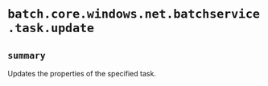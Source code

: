 # `batch.core.windows.net.batchservice.task.update`

## `summary`
Updates the properties of the specified task.


